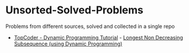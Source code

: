 # Unsorted-Solved-Problems
Problems from different sources, solved and collected in a single repo

* [TopCoder - Dynamic Programming Tutorial](https://www.topcoder.com/community/competitive-programming/tutorials/dynamic-programming-from-novice-to-advanced/) - [Longest Non Decreasing Subsequence (using Dynamic Programming)](https://github.com/RiccardoMPesce/Unsorted-Solved-Problems/blob/main/TopCoder/longest_non_decreasing_subsequence.py)